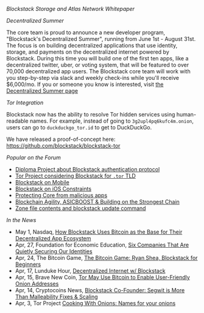 *Blockstack Storage and Atlas Network Whitepaper*

*Decentralized Summer*

The core team is proud to announce a new developer program, "Blockstack's Decentralized Summer", running from June 1st - August 31st. The focus is on building decentralized applications that use identity, storage, and payments on the decentralized internet powered by Blockstack.
During this time you will build one of the first ten apps, like a decentralized twitter, uber, or voting system, that will be featured to over 70,000 decentralized app users. The Blockstack core team will work with you step-by-step via slack and weekly check-ins while you'll receive $6,000/mo. If you or someone you know is interested, visit [the Decentralized Summer page](https://www.eventbrite.com/e/blockstacks-decentralized-summer-tickets-34395687427)

*Tor Integration*

Blockstack now has the ability to resolve Tor hidden services using human-readable names.  For example, instead of going to `3g2upl4pq6kufc4m.onion`, users can go to `duckduckgo_tor.id` to get to DuckDuckGo.

We have released a proof-of-concept here: https://github.com/blockstack/blockstack-tor

*Popular on the Forum*
- [Diploma Project about Blockstack authentication protocol](https://forum.blockstack.org/t/diploma-project-about-blockstack-authentication-protocol/850)
- [Tor Project considering Blockstack for `.tor` TLD](https://forum.blockstack.org/t/tor-project-considering-blockstack-for-tor-tld/919)
- [Blockstack on Mobile](https://forum.blockstack.org/t/blockstack-on-mobile/804)
- [Blockstack on iOS Constraints](https://forum.blockstack.org/t/blockstack-on-ios-constraints/898)
- [Protecting Core from malicious apps](https://forum.blockstack.org/t/protecting-core-from-malicious-apps/911)
- [Blockchain Agility, ASICBOOST & Building on the Strongest Chain](https://forum.blockstack.org/t/blockchain-agility-asicboost-building-on-the-strongest-chain/923/2)
- [Zone file contents and blockstack update command](https://forum.blockstack.org/t/zone-file-contents-and-blockstack-update-command/616/6)

*In the News*
- May 1, Nasdaq,  [How Blockstack Uses Bitcoin as the Base for Their Decentralized App Ecosystem](http://www.nasdaq.com/article/how-blockstack-uses-bitcoin-as-the-base-for-their-decentralized-app-ecosystem-cm782165)
- Apr, 27, Foundation for Economic Education, [Six Companies That Are Quietly Securing Our Identities](https://fee.org/articles/six-companies-that-are-quietly-securing-our-identities/)
- Apr, 24, The Bitcoin Game, [The Bitcoin Game: Ryan Shea, Blockstack for Beginners](https://letstalkbitcoin.com/blog/post/the-bitcoin-game-44-ryan-shea-blockstack-for-beginners)
- Apr, 17, Lunduke Hour, [Decentralized Internet w/ Blockstack](https://youtu.be/i1fThdPbAEA?t=3m46s)
- Apr, 15, Brave New Coin, [Tor May Use Bitcoin to Enable User-Friendly Onion Addresses](https://bravenewcoin.com/news/tor-may-use-bitcoin-to-enable-user-friendly-onion-addresses/)
- Apr, 14, Cryptocoins News, [Blockstack Co-Founder: Segwit is More Than Malleability Fixes & Scaling](https://www.cryptocoinsnews.com/blockstack-co-founder-segwit-is-more-than-malleability-fixes-scaling/)
- Apr, 3, Tor Project [Cooking With Onions: Names for your onions](https://blog.torproject.org/blog/cooking-onions-names-your-onions)
